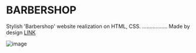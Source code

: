 <h1>BARBERSHOP</h1>

Stylish 'Barbershop' website realization on HTML, CSS. ................. Made by design  <a href="https://www.figma.com/file/KvsCxwFjYtoPsotMJWJ1ul/Barbershop-EN-(Copy)?t=AGUeJYhZ2Slglz70-0">LINK</a>


![image](https://user-images.githubusercontent.com/102797527/223519026-4d98b01f-c293-4262-886e-34a0a77780a9.png)

